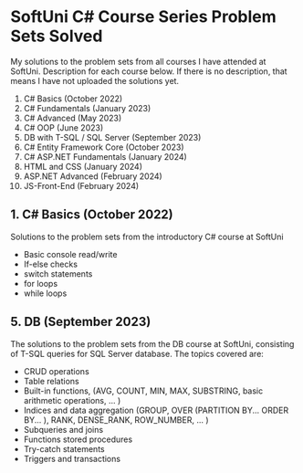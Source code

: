 # SoftUni C# Course Series Problem Sets Solved
 My solutions to the problem sets from all courses I have attended at SoftUni. Description for each course below. If there is no description, that means I have not uploaded the solutions yet. 
 1. C# Basics (October 2022)
 2. C# Fundamentals (January 2023)
 3. C# Advanced (May 2023)
 4. C# OOP (June 2023)
 5. DB with T-SQL / SQL Server (September 2023)
 6. C# Entity Framework Core (October 2023)
 7. C# ASP.NET Fundamentals (January 2024)
 8. HTML and CSS (January 2024)
 9. ASP.NET Advanced (February 2024)
 10. JS-Front-End (February 2024)  
     
## 1. C# Basics (October 2022)
  Solutions to the problem sets from the introductory C# course at SoftUni  
  - Basic console read/write  
  - If-else checks  
  - switch statements  
  - for loops
  - while loops  
    
## 5. DB (September 2023)
  The solutions to the problem sets from the DB course at SoftUni, consisting of T-SQL queries for SQL Server database. The topics covered are:  
  - CRUD operations  
  - Table relations  
  - Built-in functions,  (AVG, COUNT, MIN, MAX, SUBSTRING, basic arithmetic operations, ... )  
  - Indices and data aggregation (GROUP, OVER (PARTITION BY... ORDER BY... ), RANK, DENSE_RANK, ROW_NUMBER, ... )  
  - Subqueries and joins  
  - Functions stored procedures  
  - Try-catch statements  
  - Triggers and transactions  
